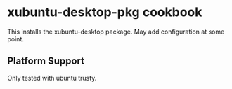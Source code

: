 xubuntu-desktop-pkg cookbook
===============

This installs the xubuntu-desktop package.  May add configuration at some point.

Platform Support
----------------
Only tested with ubuntu trusty.
